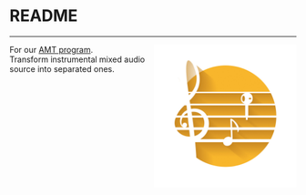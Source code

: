 # README  
---  
<img align="right" src="logo/logo.jpg" height="250">  

For our [AMT program](https://github.com/JasmineChiehLi/OctaveAMT).  
Transform instrumental mixed audio source into separated ones.  

